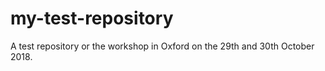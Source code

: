 # my-test-repository
A test repository or the workshop in Oxford on the 29th and 30th October 2018.
